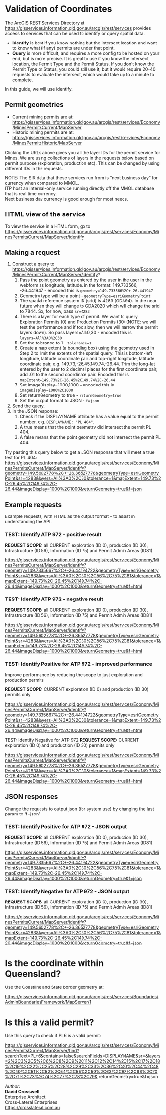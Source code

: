 # Validation of Coordinates

The ArcGIS REST Services Directory at https://gisservices.information.qld.gov.au/arcgis/rest/services provides access to services that can be used to identify or query spatial data.

* **Identify** is best if you know nothing but the intersect location and want to know what (if any) permits are under that point.
* **Query** is more difficult, and requires a more config to be hosted on your end, but is more precise. It is great to use if you know the intersect location, the Permit Type and the Permit Status. If you don’t know the Permit Type or Status, you could still use it, but it would require 20-40 requests to evaluate the intersect, which would take up to a minute to complete.

In this guide, we will use identify.

## Permit geometries

* Current mining permits are at: https://gisservices.information.qld.gov.au/arcgis/rest/services/Economy/MinesPermitsCurrent/MapServer
* Historic mining permits are at: https://gisservices.information.qld.gov.au/arcgis/rest/services/Economy/MinesPermitsHistoric/MapServer

Clicking the URLs above gives you all the layer IDs for the permit service for Mines. We are using collections of layers in the requests below based on permit purpose (exploration, production etc). This can be changed by using different IDs in the requests.

NOTE: The SIR data that these services run from is “next business day” for currency when compared to MMOL.  
ITP host an internal-only service running directly off the MMOL database that is real time currency.  
Next business day currency is good enough for most needs.

## HTML view of the service

To view the service in a HTML form, go to https://gisservices.information.qld.gov.au/arcgis/rest/services/Economy/MinesPermitsCurrent/MapServer/identify

## Making a request

1.	Construct a query to https://gisservices.information.qld.gov.au/arcgis/rest/services/Economy/MinesPermitsCurrent/MapServer/identify?
    1. Pass the point geometry as entered by the user in the user in the webform as longitude, latitude. in the format: 149.733566, -26.441947 - encoded this is `geometry=149.733566%2C+-26.441947`
    2. Geometry type will be a point - `geometryType=esriGeometryPoint`
    3. The spatial reference system ID (srid) is 4283 (GDA94). In the near future when they will change to GDA2020 which will change the srid to 7844. So, for now, pass `sr=4283`
    4. There is a layer for each type of permit. We want to query Exploration Permits (0) and Production Permits (30) (NOTE: we will test the performance and if too slow, then we will narrow the permit layers down). So pass layers=All:0,30 - encoded this is `layers=All%3A0%2C30`
    5. Set the tolerance to 1 - `tolerance=1`
    6. Create a map extent (a bounding box) using the geometry used in Step 2 to limit the extents of the spatial query. This is bottom-left longitude, latitude coordinate pair and top-right longitude, latitude coordinate pair, e.g. 149.73,-26.45,149.74,-26.44. Trim the long-lat entered by the user to 2 decimal places for the first coordinate pair, add .01 to the second coordinate pair. Encoded this is `mapExtent=149.73%2C-26.45%2C149.74%2C-26.44`
    7. Set imageDisplay=1000,1000 - encoded this is `imageDisplay=1000%2C1000`
    8. Set returnGeometry to true - `returnGeometry=true`
    9. Set the output format to JSON - `f=json`
2.	Send the query.
3.	In the JSON response:
    1. Check if the DISPLAYNAME attribute has a value equal to the permit number. e.g. `DISPLAYNAME: "PL 404"`.
    2. A true means that the point geometry did intersect the permit PL 404.
    3. A false means that the point geometry did not intersect the permit PL 404.

Try pasting this query below to get a JSON response that will meet a true test for PL 404:
https://gisservices.information.qld.gov.au/arcgis/rest/services/Economy/MinesPermitsCurrent/MapServer/identify?geometry=149.5602778%2C+-26.36527778&geometryType=esriGeometryPoint&sr=4283&layers=All%3A0%2C30&tolerance=1&mapExtent=149.73%2C-26.45%2C149.74%2C-26.44&imageDisplay=1000%2C1000&returnGeometry=true&f=json

## Example requests

Example requests, with HTML as the output format - to assist in understanding the API.

### TEST: Identify ATP 972 - positive result

**REQUEST SCOPE:** all CURRENT exploration (ID 0), production (ID 30), Infrastructure (ID 56), Information (ID 75) and Permit Admin Areas (ID81)

https://gisservices.information.qld.gov.au/arcgis/rest/services/Economy/MinesPermitsCurrent/MapServer/identify?geometry=149.7335667%2C+-26.44194722&geometryType=esriGeometryPoint&sr=4283&layers=All%3A0%2C30%2C56%2C75%2C81&tolerance=1&mapExtent=149.73%2C-26.45%2C149.74%2C-26.44&imageDisplay=1000%2C1000&returnGeometry=true&f=html 

### TEST: Identify ATP 972 - negative result

**REQUEST SCOPE:** all CURRENT exploration (ID 0), production (ID 30), Infrastructure (ID 56), Information (ID 75) and Permit Admin Areas (ID81)

https://gisservices.information.qld.gov.au/arcgis/rest/services/Economy/MinesPermitsCurrent/MapServer/identify?geometry=149.5602778%2C+-26.36527778&geometryType=esriGeometryPoint&sr=4283&layers=All%3A0%2C30%2C56%2C75%2C81&tolerance=1&mapExtent=149.73%2C-26.45%2C149.74%2C-26.44&imageDisplay=1000%2C1000&returnGeometry=true&f=html 

### TEST: Identify Positive for ATP 972 - improved performance

Improve performance by reducing the scope to just exploration and production permits

**REQUEST SCOPE:** CURRENT exploration (ID 0) and production (ID 30) permits only

https://gisservices.information.qld.gov.au/arcgis/rest/services/Economy/MinesPermitsCurrent/MapServer/identify?geometry=149.7335667%2C+-26.44194722&geometryType=esriGeometryPoint&sr=4283&layers=All%3A0%2C30&tolerance=1&mapExtent=149.73%2C-26.45%2C149.74%2C-26.44&imageDisplay=1000%2C1000&returnGeometry=true&f=html 

TEST: Identify Negative for ATP 972
**REQUEST SCOPE:** CURRENT exploration (ID 0) and production (ID 30) permits only

https://gisservices.information.qld.gov.au/arcgis/rest/services/Economy/MinesPermitsCurrent/MapServer/identify?geometry=149.5602778%2C+-26.36527778&geometryType=esriGeometryPoint&sr=4283&layers=All%3A0%2C30&tolerance=1&mapExtent=149.73%2C-26.45%2C149.74%2C-26.44&imageDisplay=1000%2C1000&returnGeometry=true&f=html 

## JSON responses

Change the requests to output json (for system use) by changing the last param to ‘f=json’

### TEST: Identify Positive for ATP 972 - JSON output

**REQUEST SCOPE:** all CURRENT exploration (ID 0), production (ID 30), Infrastructure (ID 56), Information (ID 75) and Permit Admin Areas (ID81)

https://gisservices.information.qld.gov.au/arcgis/rest/services/Economy/MinesPermitsCurrent/MapServer/identify?geometry=149.7335667%2C+-26.44194722&geometryType=esriGeometryPoint&sr=4283&layers=All%3A0%2C30%2C56%2C75%2C81&tolerance=1&mapExtent=149.73%2C-26.45%2C149.74%2C-26.44&imageDisplay=1000%2C1000&returnGeometry=true&f=json 

### TEST: Identify Negative for ATP 972 - JSON output

**REQUEST SCOPE:** all CURRENT exploration (ID 0), production (ID 30), Infrastructure (ID 56), Information (ID 75) and Permit Admin Areas (ID81)

https://gisservices.information.qld.gov.au/arcgis/rest/services/Economy/MinesPermitsCurrent/MapServer/identify?geometry=149.5602778%2C+-26.36527778&geometryType=esriGeometryPoint&sr=4283&layers=All%3A0%2C30%2C56%2C75%2C81&tolerance=1&mapExtent=149.73%2C-26.45%2C149.74%2C-26.44&imageDisplay=1000%2C1000&returnGeometry=true&f=json 

# Is the coordinate within Queensland?

Use the Coastline and State border geometry at:

https://gisservices.information.qld.gov.au/arcgis/rest/services/Boundaries/AdminBoundariesFramework/MapServer/1

# Is this a valid permit?

Use this query to check if PL6 is a valid permit:

https://gisservices.information.qld.gov.au/arcgis/rest/services/Economy/MinesPermitsCurrent/MapServer/find?searchText=PL+6&contains=false&searchFields=DISPLAYNAME&sr=&layers=2%2C3%2C5%2C6%2C8%2C9%2C11%2C12%2C14%2C15%2C17%2C18%2C19%2C22%2C25%2C28%2C29%2C33%2C36%2C40%2C44%2C48%2C49%2C51%2C52%2C54%2C55%2C59%2C63%2C67%2C68%2C70%2C71%2C73%2C74%2C77%2C78%2C79& returnGeometry=true&f=json

*Author*:  
**David Crosswell**  
Enterprise Architect  
Cross-Lateral Enterprises   
<https://crosslateral.com.au>
